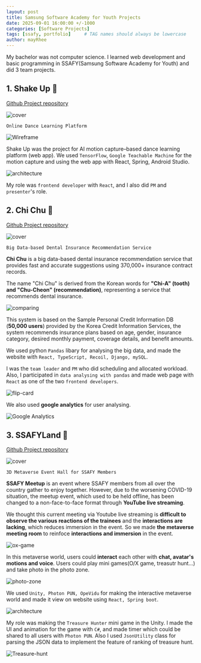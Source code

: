 ```yaml
---
layout: post
title: Samsung Software Academy for Youth Projects
date: 2025-09-01 16:00:00 +/-1000
categories: [Software Projects]
tags: [ssafy, portfolio]     # TAG names should always be lowercase
author: mayRhee
---
```


My bachelor was not computer science. I learned web development and basic programming in SSAFY(Samsung Software Academy for Youth) and did 3 team projects.

## 1. Shake Up 💃
[Github Project repository](https://github.com/mayRhee218/Shake-Up)

![cover](/assets//img/pages/2025-09-01-sw-projects/Shake-up/cover.png)

`Online Dance Learning Platform`

![Wireframe](/assets//img/pages/2025-09-01-sw-projects/Shake-up/wireframe.png)

Shake Up was the project for AI motion capture–based dance learning platform (web app). We used `TensorFlow`, `Google Teachable Machine` for the motion capture and using the web app with React, Spring, Android Studio.

![architecture](/assets//img/pages/2025-09-01-sw-projects/Shake-up/architecture.png)

My role was `frontend developer` with `React`, and I also did `PM` and `presenter`'s role.



## 2. Chi Chu 🦷
[Github Project repository](https://github.com/mayRhee218/CHI-CHU)

![cover](/assets//img/pages/2025-09-01-sw-projects/chi-chu/cover.png)

`Big Data-based Dental Insurance Recommendation Service`


**Chi Chu** is a big data-based dental insurance recommendation service that provides fast and accurate suggestions using 370,000+ insurance contract records.

The name "Chi Chu" is derived from the Korean words for **"Chi-A" (tooth) and "Chu-Cheon" (recommendation)**, representing a service that recommends dental insurance.

![comparing](/assets//img/pages/2025-09-01-sw-projects/chi-chu/comparing.gif)

This system is based on the Sample Personal Credit Information DB (**50,000 users**) provided by the Korea Credit Information Services, the system recommends insurance plans based on age, gender, insurance category, desired monthly payment, coverage details, and benefit amounts.

We used python `Pandas` libary for analysing the big data, and made the website with `React, TypeScript, Recoil, Django, mySQL`. 

I was the `team leader` and `PM` who did scheduling and allocated workload. 
Also, I participated in `data analysing with pandas` and made web page 
with `React` as one of the two `frontend developers`. 

![flip-card](/assets//img/pages/2025-09-01-sw-projects/chi-chu/flip-card.gif)

We also used **google analytics** for user analysing.

![Google Analytics](/assets//img/pages/2025-09-01-sw-projects/chi-chu/google-analytics.png)

## 3. SSAFYLand 🎡
[Github Project repository](https://github.com/mayRhee218/SSAFYLand)

![cover](/assets//img/pages/2025-09-01-sw-projects/ssafyland/cover.png)

`3D Metaverse Event Hall for SSAFY Members`

**SSAFY Meetup** is an event where SSAFY members from all over the country gather to enjoy together. However, due to the worsening COVID-19 situation, the meetup event, which used to be held offline, has been changed to a non-face-to-face format through **YouTube live streaming**.

We thought this current meeting via Youtube live streaming is **difficult to observe the various reactions of the trainees** and the **interactions are lacking**, which reduces immersion in the event. So we made **the metaverse meeting room** to reinfoce **interactions and immersion** in the event.

![ox-game](/assets//img/pages/2025-09-01-sw-projects/ssafyland/OX-game.gif)


In this metaverse world, users could **interact** each other with **chat, avatar's motions and voice**.
Users could play mini games(O/X game, treasutr hunt...) and take photo in the photo zone.

![photo-zone](/assets//img/pages/2025-09-01-sw-projects/ssafyland/photo-zone.gif)

We used `Unity, Photon PUN, OpeVidu` for making the interactive metaverse world and made it view on website using `React, Spring boot`. 

![architecture](/assets//img/pages/2025-09-01-sw-projects/ssafyland/architecture.png)

My role was making the `Treasure Hunter` mini game in the Unity.
I made the UI and animation for the game with `C#`, and made timer which could be shared to all users with `Photon PUN`. Also I used `JsonUtility` class for parsing the JSON data to implement the feature of ranking of treasure hunt.

![Treasure-hunt](/assets//img/pages/2025-09-01-sw-projects/ssafyland/Treasure-hunt.gif)

